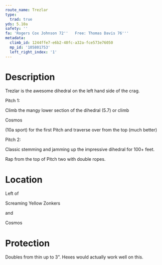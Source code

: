 ```yaml
---
route_name: Trezlar
type:
  trad: true
yds: 5.10a
safety: ''
fa: 'Rogers Cox Johnson 72''   Free: Thomas Davis 76'''
metadata:
  climb_id: 1244ffe7-e6b2-40fc-a32a-fce573e76050
  mp_id: '105801753'
  left_right_index: '1'
---
```

# Description
Trezlar is the awesome dihedral on the left hand side of the crag.

Pitch 1:

Climb the mangy lower section of the dihedral (5.7) or climb

Cosmos

(10a sport) for the first Pitch and traverse over from the top (much better)

Pitch 2:

Classic stemming and jamming up the impressive dihedral for 100+ feet.

Rap from the top of Pitch two with double ropes.

# Location
Left of

Screaming Yellow Zonkers

and

Cosmos

# Protection
Doubles from thin up to 3".  Hexes would actually work well on this.
